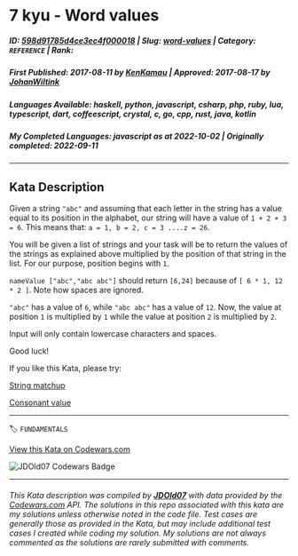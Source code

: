 # 7 kyu - Word values

##### **ID**: [598d91785d4ce3ec4f000018](https://www.codewars.com/kata/598d91785d4ce3ec4f000018) | **Slug**: [word-values](https://www.codewars.com/kata/598d91785d4ce3ec4f000018) | **Category**: `REFERENCE` | **Rank**: <span style="color:white">7 kyu</span>

##### **First Published**: 2017-08-11 ***by*** [KenKamau](https://www.codewars.com/users/KenKamau) | **Approved**: 2017-08-17 ***by*** [JohanWiltink](https://www.codewars.com/users/JohanWiltink)

##### **Languages Available**: haskell, python, javascript, csharp, php, ruby, lua, typescript, dart, coffeescript, crystal, c, go, cpp, rust, java, kotlin

##### **My Completed Languages**: javascript ***as at*** 2022-10-02 | **Originally completed**: 2022-09-11

---

## Kata Description


Given a string `"abc"` and assuming that each letter in the string has a value equal to its position in the alphabet, our string will have a value of `1 + 2 + 3 = 6`. This means that: `a = 1, b = 2, c = 3 ....z = 26`.



You will be given a list of strings and your task will be to return the values of the strings as explained above multiplied by the position of that string in the list. For our purpose, position begins with `1`.



`nameValue ["abc","abc abc"]` should return `[6,24]` because of `[ 6 * 1, 12 * 2 ]`. Note how spaces are ignored.



`"abc"` has a value of `6`, while `"abc abc"` has a value of `12`. Now, the value at position `1` is multiplied by `1` while the value at position `2` is multiplied by `2`.



Input will only contain lowercase characters and spaces.



Good luck!



If you like this Kata, please try:



[String matchup](https://www.codewars.com/kata/59ca8e8e1a68b7de740001f4)



[Consonant value](https://www.codewars.com/kata/59c633e7dcc4053512000073)

---


🏷 `FUNDAMENTALS`


[View this Kata on Codewars.com](https://www.codewars.com/kata/598d91785d4ce3ec4f000018)

![](https://www.codewars.com/users/jdold07/badges/large "JDOld07 Codewars Badge")

---

###### *This Kata description was compiled by [**JDOld07**](https://tpstech.dev) with data provided by the [Codewars.com](https://www.codewars.com) API.  The solutions in this repo associated with this kata are my solutions unless otherwise noted in the code file.  Test cases are generally those as provided in the Kata, but may include additional test cases I created while coding my solution.  My solutions are not always commented as the solutions are rarely submitted with comments.*
